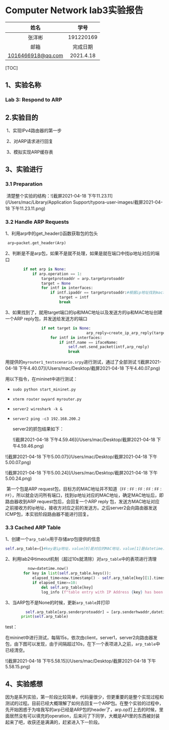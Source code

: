 # Computer Network lab3实验报告

|       姓名        |   学号    |
| :---------------: | :-------: |
|      张洋彬       | 191220169 |
|       邮箱        | 完成日期  |
| 1016466918@qq.com | 2021.4.18 |

[TOC]

## 1、实验名称

### 	Lab 3: Respond to ARP

## 2.实验目的
​	1、实现IPv4路由器的第一步

​	2、对ARP请求进行回复

​	3、模拟实现ARP缓存表

## 3、实验进行

### 3.1  Preparation

​	清楚整个实验的结构：![截屏2021-04-18 下午11.23.11](/Users/mac/Library/Application Support/typora-user-images/截屏2021-04-18 下午11.23.11.png)

### 3.2  Handle ARP Requests
1、利用arp中的get_header()函数获取包的包头
```python
 arp=packet.get_header(Arp)
```
2、判断是不是arp包，如果不是就不处理，如果是就在端口中找ip地址对应的端口
```python
        if not arp is None:
            if arp.operation == 1:
                targetprotoaddr = arp.targetprotoaddr
                target = None                  
                for intf in interfaces:
                    if intf.ipaddr == targetprotoaddr:#根据ip地址找到mac地址
                        target = intf
                        break
```
3、如果找到了，就用target端口的ip和MAC地址以及发送方的ip和MAC地址创建一个ARP reply包，并发送给发送方的端口
```python
                if not target is None:
    					            arp_reply=create_ip_arp_reply(target.ethaddr,arp.senderhwaddr,target.ipaddr,arp.senderprotoaddr)
                    for intf in interfaces:
                        if intf.name == ifaceName:
                            self.net.send_packet(intf,arp_reply)
                            break
```
​	用提供的`myrouter1_testscenario.srpy`进行测试，通过了全部测试
![截屏2021-04-18 下午4.40.07](/Users/mac/Desktop/截屏2021-04-18 下午4.40.07.png)

  用以下指令，在mininet中进行测试：
- `sudo python start_mininet.py`

- `xterm router`  `swyard myrouter.py`

- `server2 wireshark -k &`

- `server2 ping -c3 192.168.200.2`

  server2的抓包结果如下：
  
  ![截屏2021-04-18 下午4.59.46](/Users/mac/Desktop/截屏2021-04-18 下午4.59.46.png)

![截屏2021-04-18 下午5.00.07](/Users/mac/Desktop/截屏2021-04-18 下午5.00.07.png)

![截屏2021-04-18 下午5.00.24](/Users/mac/Desktop/截屏2021-04-18 下午5.00.24.png)

​	第一个包是ARP request包，目标方的MAC地址并不知道（`FF：FF：FF：FF：FF：FF`），所以就会访问所有端口，找到ip地址对应的MAC地址，确定MAC地址后，即路由器收到ARP request包后，会回复一个ARP reply 包，发送方MAC地址对应之前接收方的ip地址，接收方对应之前的发送方。之后server2会向路由器发送ICMP包，本实验阶段路由器不能进行回复。

### 3.3  Cached ARP Table

1、创建一个`arp_table`用于存储arp包提供的信息

```python
self.arp_table={}#key是ip地址，value[0]是对应的MAC地址，value[1]是datetime.now()存储的时间
```

2、利用lab2中timeout机制（超过10s就清除）对`arp_table`中的表项进行清理

```python
   		  now=datetime.now()
        for key in list(self.arp_table.keys()):
            elapsed_time=now.timestamp() - self.arp_table[key][1].timestamp()
            if elapsed_time>=10:
                del self.arp_table[key]
                log_info (f"table entry with IP Address {key} has been removed from  arp_table ")
```
3、当ARP包不是None的时候，更新`arp_table`并打印

```python
   		 self.arp_table[arp.senderprotoaddr] = [arp.senderhwaddr,datetime.now()]
       print(self.arp_table)
```
test：

​	在mininet中进行测试，每隔15s，依次由client，server1，server2向路由器发包，由下图可以发现，由于间隔超过10s，在下一个表项进入之前，`arp_table`中已经清空。

![截屏2021-04-18 下午5.58.15](/Users/mac/Desktop/截屏2021-04-18 下午5.58.15.png)


## 4、实验感想



​	因为是系列实验，第一阶段比较简单，代码量很少，但更重要的是整个实现过程和测试的过程。目前已经大概理解了如何去回复一个ARP包。在整个实验的过程中，先开始困惑于为啥我写的arp已经是ARP包的header了，arp.op打上去的时候，里面居然没有可以填充的operation，后来问了下同学，大概是API里的东西被封装起来了吧，收获还是满满的，赶紧进入下一阶段。


